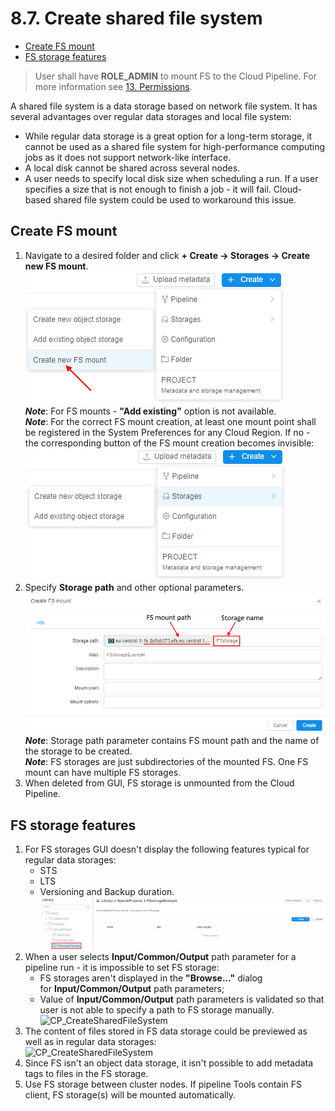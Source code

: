 # 8.7. Create shared file system

- [Create FS mount](#create-fs-mount)
- [FS storage features](#fs-storage-features)

> User shall have **ROLE\_ADMIN** to mount FS to the Cloud Pipeline. For more information see [13. Permissions](../13_Permissions/13._Permissions.md).

A shared file system is a data storage based on network file system. It has several advantages over regular data storages and local file system:

- While regular data storage is a great option for a long-term storage, it cannot be used as a shared file system for high-performance computing jobs as it does not support network-like interface.
- A local disk cannot be shared across several nodes.
- A user needs to specify local disk size when scheduling a run. If a user specifies a size that is not enough to finish a job - it will fail. Cloud-based shared file system could be used to workaround this issue.

## Create FS mount

1. Navigate to a desired folder and click **+ Create → Storages → Create new FS mount**.  
    ![CP_CreateSharedFileSystem](attachments/CreateSharedFileSystem_1.png)  
    **_Note_**: For FS mounts - **"Add existing"** option is not available.  
    **_Note_**: For the correct FS mount creation, at least one mount point shall be registered in the System Preferences for any Cloud Region. If no - the corresponding button of the FS mount creation becomes invisible:  
    ![CP_CreateSharedFileSystem](attachments/CreateSharedFileSystem_6.png)
2. Specify **Storage path** and other optional parameters.  
    ![CP_CreateSharedFileSystem](attachments/CreateSharedFileSystem_2.png)  
    **_Note_**: Storage path parameter contains FS mount path and the name of the storage to be created.  
    **_Note_**: FS storages are just subdirectories of the mounted FS. One FS mount can have multiple FS storages.
3. When deleted from GUI, FS storage is unmounted from the Cloud Pipeline.

## FS storage features

1. For FS storages GUI doesn't display the following features typical for regular data storages:  
    - STS
    - LTS
    - Versioning and Backup duration.  
    ![CP_CreateSharedFileSystem](attachments/CreateSharedFileSystem_3.png)
2. When a user selects **Input/Common/Output** path parameter for a pipeline run - it is impossible to set FS storage:
    - FS storages aren't displayed in the **"Browse..."** dialog for **Input/Common/Output** path parameters;
    - Value of **Input/Common/Output** path parameters is validated so that user is not able to specify a path to FS storage manually.  
    ![CP_CreateSharedFileSystem](attachments/CreateSharedFileSystem_4.png)
3. The content of files stored in FS data storage could be previewed as well as in regular data storages:  
    ![CP_CreateSharedFileSystem](attachments/CreateSharedFileSystem_5.png)
4. Since FS isn't an object data storage, it isn't possible to add metadata tags to files in the FS storage.
5. Use FS storage between cluster nodes. If pipeline Tools contain FS client, FS storage(s) will be mounted automatically.
